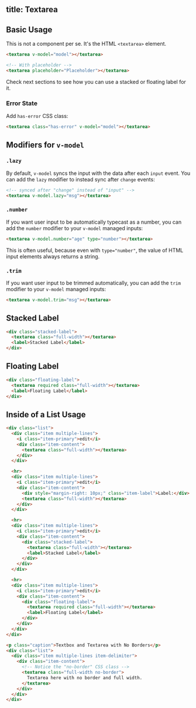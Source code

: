 title: Textarea
---
<input type="hidden" data-fullpage-demo="form/text-input/textarea">

## Basic Usage
This is not a component per se. It's the HTML `<textarea>` element.

``` html
<textarea v-model="model"></textarea>

<!-- With placeholder -->
<textarea placeholder="Placeholder"></textarea>
```

Check next sections to see how you can use a stacked or floating label for it.

### Error State
Add `has-error` CSS class:
``` html
<textarea class="has-error" v-model="model"></textarea>
```

## Modifiers for `v-model`

### `.lazy`

By default, `v-model` syncs the input with the data after each `input` event. You can add the `lazy` modifier to instead sync after `change` events:

``` html
<!-- synced after "change" instead of "input" -->
<textarea v-model.lazy="msg"></textarea>
```

### `.number`

If you want user input to be automatically typecast as a number, you can add the `number` modifier to your `v-model` managed inputs:

``` html
<textarea v-model.number="age" type="number"></textarea>
```

This is often useful, because even with `type="number"`, the value of HTML input elements always returns a string.

### `.trim`

If you want user input to be trimmed automatically, you can add the `trim` modifier to your `v-model` managed inputs:

```html
<textarea v-model.trim="msg"></textarea>
```

## Stacked Label

``` html
<div class="stacked-label">
  <textarea class="full-width"></textarea>
  <label>Stacked Label</label>
</div>
```

## Floating Label

``` html
<div class="floating-label">
  <textarea required class="full-width"></textarea>
  <label>Floating Label</label>
</div>
```

## Inside of a List Usage

``` html
<div class="list">
  <div class="item multiple-lines">
    <i class="item-primary">edit</i>
    <div class="item-content">
      <textarea class="full-width"></textarea>
    </div>
  </div>

  <hr>
  <div class="item multiple-lines">
    <i class="item-primary">edit</i>
    <div class="item-content">
      <div style="margin-right: 10px;" class="item-label">Label:</div>
      <textarea class="full-width"></textarea>
    </div>
  </div>

  <hr>
  <div class="item multiple-lines">
    <i class="item-primary">edit</i>
    <div class="item-content">
      <div class="stacked-label">
        <textarea class="full-width"></textarea>
        <label>Stacked Label</label>
      </div>
    </div>
  </div>

  <hr>
  <div class="item multiple-lines">
    <i class="item-primary">edit</i>
    <div class="item-content">
      <div class="floating-label">
        <textarea required class="full-width"></textarea>
        <label>Floating Label</label>
      </div>
    </div>
  </div>
</div>

<p class="caption">Textbox and Textarea with No Borders</p>
<div class="list">
  <div class="item multiple-lines item-delimiter">
    <div class="item-content">
      <!-- Notice the "no-border" CSS class -->
      <textarea class="full-width no-border">
        Textarea here with no border and full width.
      </textarea>
    </div>
  </div>
</div>
```
